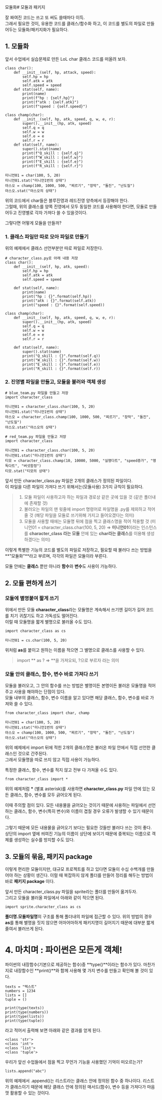 모듈화# 모듈과 패키지

잘 짜여진 코드는 쓰고 또 써도 쓸때마다 이득.  
그래서 필요한 것이, 유용한 코드를 클래스/함수화 하고, 이 코드를 별도의 파일로 만들어두는 모듈화/패키지화가 필요하다.  

## 1. 모듈화
앞서 수업에서 실습문제로 만든 LoL char 클래스 코드를 떠올려 보자.

    class char():
        def __init__(self, hp, attack, speed):
            self.hp = hp
            self.atk = atk
            self.speed = speed
        def stat(self, name):
            print(name)
            print(f"hp : {self.hp}")
            print(f"atk : {self.atk}")
            print(f"speed : {self.speed}")

    class champ(char):
        def __init__(self, hp, atk, speed, q, w, e, r):
            super().__init__(hp, atk, speed)
            self.q = q
            self.w = w
            self.e = e
            self.r = r  
        def stat(self, name):
            super().stat(name)
            print(f"Q_skill : {self.q}")
            print(f"W_skill : {self.w}")
            print(f"E_skill : {self.e}")        
            print(f"R_skill : {self.r}")    

    미니언01 = char(100, 5, 20)
    미니언01.stat("미니언1번의 상태")
    야스오 = champ(100, 1000, 500, "찌르기", "장막", "돌진", "난도질") 
    야스오.stat("야스오의 상태")

위의 코드에서 char들은 블루진영과 레드진영 양측에서 등장해야 한다.  
그럴때, 위의 클래스를 양쪽 진영에서 모두 동일한 코드를 사용해야 한다면, 모듈로 만들어두고 진영별로 각자 가져다 쓸 수 있을것이다.

그렇다면 어떻게 모듈을 만들까?

### 1. 클래스 파일만 따로 모아 파일로 만들기
위의 예제에서 클래스 선언부분만 따로 파일로 저장한다.

    # character_class.py로 아래 내용 저장
    class char():
        def __init__(self, hp, atk, speed):
            self.hp = hp
            self.atk = atk
            self.speed = speed

        def stat(self, name):
            print(name)
            print("hp : {}".format(self.hp))
            print("atk : {}".format(self.atk))
            print("speed : {}".format(self.speed))

    class champ(char):
        def __init__(self, hp, atk, speed, q, w, e, r):
            super().__init__(hp, atk, speed)
            self.q = q
            self.w = w
            self.e = e
            self.r = r
    
        def stat(self, name):
            super().stat(name)
            print("Q_skill : {}".format(self.q))
            print("W_skill : {}".format(self.w))
            print("E_skill : {}".format(self.e))        
            print("R_skill : {}".format(self.r)) 

### 2. 진영별 파일을 만들고, 모듈을 불러와 객체 생성

    # blue_team.py 파일을 만들고 저장
    import character_class

    미니언01 = character_class.char(100, 5, 20)
    미니언01.stat("미니언1번의 상태")
    야스오 = character_class.champ(100, 1000, 500, "찌르기", "장막", "돌진", "난도질") 
    야스오.stat("야스오의 상태")

    # red_team.py 파일을 만들고 저장
    import character_class

    미니언01 = character_class.char(100, 5, 20)
    미니언01.stat("미니언1번의 상태")
    티모 = character_class.champ(10, 10000, 5000, "실명다트", "speed증가", "맹독다트", "버섯함정") 
    티모.stat("티모의 상태")

앞서 만든 character_class.py 파일은 2개의 클래스가 정의된 파일이다.  
이 파일을 다른 파일이 가져다 쓰기 위해서는(모듈사용) 3가지 규칙이 필요하다.
> 
> 1. 모듈 파일이 사용하고자 하는 파일과 경로상 같은 곳에 있을 것 (같은 폴더내에 존재할 것)
> 2. 불러오는 파일의 맨 윗줄에 import 명령어로 파일명을 .py를 제외하고 적어줄 것 (해당 파일을 모듈로 쓰기위해 가지고 들어오겠다는 의미)
> 3. 모듈을 사용할 때에는 모듈명 뒤에 점을 찍고 클래스명을 적어 적용할 것 (미니언01 = character_class.char(100, 5, 20) => **미니언01**이라는 인스턴스를 **character_class 라는 모듈** 안에 있는 **char라는 클래스**를 이용해 생성하겠다는 의미)  

이렇게 특별한 기능의 코드를 별도의 파일로 저장하고, 필요할 때 불러다 쓰는 방법을 **"모듈화"**라고 부르며, 각각의 파일은 모듈이라 부른다.

모듈 안에는 **클래스** 뿐만 아니라 **함수**와 **변수**도 사용이 가능하다.

## 2. 모듈 편하게 쓰기
### 모듈에 별명붙여 짧게 쓰기
위에서 만든 모듈 **character_class**라는 모듈명은 계속해서 쓰기엔 길이가 길어 코드를 치기 귀찮기도 하고 가독성도 떨어진다.  
이럴 때 모듈명을 짧게 별명으로 불러올 수도 있다.

    import character_class as cs

    미니언01 = cs.char(100, 5, 20)

위처럼 **as**를 붙이고 원하는 이름을 적으면 그 별명으로 클래스를 사용할 수 있다.

> import ** as ? => **을 가져오되, ?으로 부르자 라는 의미

### 모듈 안의 클래스, 함수, 변수 바로 가져다 쓰기
모듈을 불러오고, 그 안의 함수를 쓰는 방법은 별명이든 본명이든 불러온 모듈명을 적어주고 사용을 해야하는 단점이 있다.  
모듈 내부의 클래스, 함수, 변수 이름을 알고 있다면 해당 클래스, 함수, 변수를 바로 가져와 쓸 수 있다.

    from character_class import char, champ

    미니언01 = char(100, 5, 20)
    미니언01.stat("미니언1번의 상태")
    야스오 = champ(100, 1000, 500, "찌르기", "장막", "돌진", "난도질") 
    야스오.stat("야스오의 상태")

위의 예제에서 import 뒤에 적힌 2개의 클래스명은 불러온 파일 안에서 직접 선언한 클래스인 것으로 간주된다.  
그래서 모듈명을 따로 쓰지 않고 직접 사용이 가능하다.

특정한 클래스, 함수, 변수를 적지 않고 전부 다 가져올 수도 있다.

    from character_class import *

위의 예제처럼 __*__ (별표 asterisk)를 사용하면 **character_class.py** 파일 안에 있는 모든 클래스, 함수, 변수를 모두 긁어오게 된다.

이때 주의할 점이 있다. 모든 내용물을 긁어오는 것이기 때문에 사용하는 파일에서 선언하는 클래스, 함수, 변수(특히 변수)와 이름이 겹칠 경우 오류가 발생할 수 있기 때문이다.  

그렇기 때문에 모든 내용물을 긁어오기 보다는 필요한 것들만 불러다 쓰는 것이 좋다.  
상단의 import 옆에 씌여진 기능의 이름이 상단에 보이기 때문에 중복되는 이름으로 객체를 생성하는 실수를 방지할 수도 있다.

## 3. 모듈의 묶음, 패키지 package
이렇게 편리한 모듈이지만, 대규모 프로젝트를 하고 있다면 모듈이 수십 수백개를 만들어야 하는 상황이 생긴다. 이럴 때 복잡하지 않게 폴더를 만들어 정리를 해두는 방법이 바로 **패키지 package** 이다. 

앞서 만든 character_class.py 파일을 sprite라는 폴더를 만들어 옮겨두자.   
그리고 모듈을 불러올 파일에서 아래와 같이 적으면 된다.

    import sprite.character_class as cs

**폴더명.모듈파일명**의 구조를 통해 폴더내의 파일에 접근할 수 있다. 
위의 방법의 경우 **as**를 통해 별명을 짓지 않으면 어마어마하게 패키지명이 길어지기 때문에 대부분 짧게 줄여서 불러쓰게 된다.

# 4. 마치며 : 파이썬은 모든게 객체!

파이썬의 내장함수(기본으로 제공하는 함수)중 **type()**이라는 함수가 있다. 
마찬가지로 내장함수인 **print()**와 함께 사용해 몇 가지 변수를 만들고 확인해 볼 것이 있다.

    texts = "텍스트"
    numbers = 1234
    lists = []
    tuple = ()

    print(type(texts))
    print(type(numbers))
    print(type(lists))
    print(type(tuple))

라고 적어서 출력해 보면 아래와 같은 결과를 얻게 된다.

    <class 'str'>
    <class 'int'>
    <class 'list'>
    <class 'tuple'>

우리가 앞선 수업들에서 점을 찍고 무언가 기능을 사용했던 기억이 떠오르는가?

    lists.append("abc")

위의 예제에서 .append()는 리스트라는 클래스 안에 정의된 함수 중 하나이다. 리스트가 클래스이기 때문에 해당 클래스 안에 정의된 매서드(함수), 변수 등을 가져다가 마음껏 활용할 수 있는 것이다.